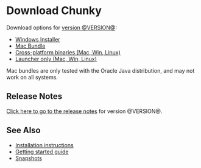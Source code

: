 Download Chunky
===============

Download options for [version @VERSION@][1]:

* [Windows Installer][2]
* [Mac Bundle](@DMG_DL_LINK@)
* [Cross-platform binaries (Mac, Win, Linux)][3]
* [Launcher only (Mac, Win, Linux)][4]

Mac bundles are only tested with the Oracle Java distribution, and may not work
on all systems.

Release Notes
-------------

[Click here to go to the release notes][1] for version @VERSION@.

See Also
--------

* [Installation instructions][5]
* [Getting started guide][6]
* [Snapshots][7]

[1]: release/@VERSION@/release_notes.html
[2]: @EXE_DL_LINK@
[3]: @ZIP_DL_LINK@
[4]: http://chunkyupdate.llbit.se/ChunkyLauncher.jar
[5]: install.html
[6]: getting_started.html
[7]: /snapshot.html
